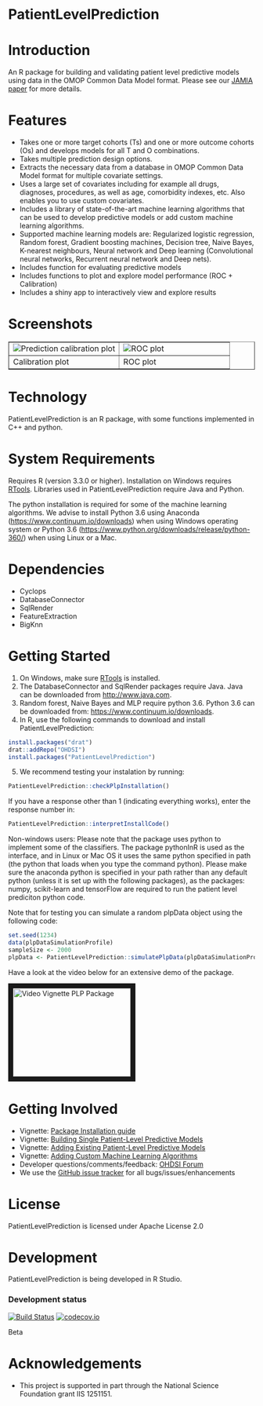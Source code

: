 PatientLevelPrediction
======================

Introduction
============
An R package for building and validating patient level predictive models using data in the OMOP Common Data Model format.  Please see our [JAMIA paper](https://academic.oup.com/jamia/article/25/8/969/4989437) for more details.

Features
========
- Takes one or more target cohorts (Ts) and one or more outcome cohorts (Os) and develops models for all T and O combinations.
- Takes multiple prediction design options.
- Extracts the necessary data from a database in OMOP Common Data Model format for multiple covariate settings.
- Uses a large set of covariates including for example all drugs, diagnoses, procedures, as well as age, comorbidity indexes, etc.  Also enables you to use custom covariates.
- Includes a library of state-of-the-art machine learning algorithms that can be used to develop predictive models or add custom machine learning algorithms.
- Supported machine learning models are: Regularized logistic regression, Random forest, Gradient boosting machines, Decision tree, Naive Bayes, K-nearest neighbours, Neural network and Deep learning (Convolutional neural networks, Recurrent neural network and Deep nets).
- Includes function for evaluating predictive models
- Includes functions to plot and explore model performance (ROC + Calibration)
- Includes a shiny app to interactively view and explore results


Screenshots
===========
<table border = "">
<tr valign="top">
<td width = 50%>
  <img src="https://github.com/OHDSI/PatientLevelPrediction/blob/master/vignettes/sparseCalibration.png" alt="Prediction calibration plot" title="Prediction calibration plot" />
</td>
<td width = 50%>
 <img src="https://github.com/OHDSI/PatientLevelPrediction/blob/master/vignettes/sparseROC.png" alt="ROC plot" title="ROC plot" />
</td>
</tr><tr>
<td>Calibration plot</td><td>ROC plot</td>
</tr>
</table>

Technology
==========
PatientLevelPrediction is an R package, with some functions implemented in C++ and python.

System Requirements
===================
Requires R (version 3.3.0 or higher). Installation on Windows requires [RTools](http://cran.r-project.org/bin/windows/Rtools/). Libraries used in PatientLevelPrediction require Java and Python.

The python installation is required for some of the machine learning algorithms. We advise to
install Python 3.6 using Anaconda (https://www.continuum.io/downloads) when using Windows operating system or Python 3.6 (https://www.python.org/downloads/release/python-360/)  when using Linux or a Mac. 

Dependencies
============
 * Cyclops
 * DatabaseConnector
 * SqlRender
 * FeatureExtraction
 * BigKnn

Getting Started
===============
1. On Windows, make sure [RTools](http://cran.r-project.org/bin/windows/Rtools/) is installed.
2. The DatabaseConnector and SqlRender packages require Java. Java can be downloaded from
<a href="http://www.java.com" target="_blank">http://www.java.com</a>.
3. Random forest, Naive Bayes and MLP require python 3.6.  Python 3.6 can be downloaded from: <a href="https://www.continuum.io/downloads" target="_blank">https://www.continuum.io/downloads</a>.
4. In R, use the following commands to download and install PatientLevelPrediction:

  ```r
  install.packages("drat")
  drat::addRepo("OHDSI")
  install.packages("PatientLevelPrediction")
  ```
5. We recommend testing your instalation by running:
  ```r
  PatientLevelPrediction::checkPlpInstallation()
  
  ```
  If you have a response other than 1 (indicating everything works), enter the response number in:
  ```r
  PatientLevelPrediction::interpretInstallCode()
  
  ```
Non-windows users: Please note that the package uses python to implement some of the classifiers.  The package pythonInR is used as the interface, and in Linux or Mac OS it uses the same python specified in path (the python that loads when you type the command python).  Please make sure the anaconda python is specified in your path rather than any default python (unless it is set up with the following packages), as the packages: numpy, scikit-learn and tensorFlow are required to run the patient level prediciton python code.  


Note that for testing you can simulate a random plpData object using the following code:

  ```r
  set.seed(1234)
  data(plpDataSimulationProfile)
  sampleSize <- 2000
  plpData <- PatientLevelPrediction::simulatePlpData(plpDataSimulationProfile, n = sampleSize)
  ```
  
Have a look at the video below for an extensive demo of the package.

<a href="http://www.youtube.com/watch?feature=player_embedded&v=BEukCbT8UoA
" target="_blank"><img src="http://img.youtube.com/vi/BEukCbT8UoA/0.jpg" 
alt="Video Vignette PLP Package" width="240" height="180" border="10" /></a>

Getting Involved
================
* Vignette: [Package Installation guide](https://github.com/OHDSI/PatientLevelPrediction/blob/master/inst/doc/InstallationGuide.pdf)
* Vignette: [Building Single Patient-Level Predictive Models](https://github.com/OHDSI/PatientLevelPrediction/blob/master/inst/doc/BuildingPredictiveModels.pdf)
* Vignette: [Adding Existing Patient-Level Predictive Models](https://github.com/OHDSI/PatientLevelPrediction/blob/master/inst/doc/AddingExistingModels.pdf)
* Vignette: [Adding Custom Machine Learning  Algorithms](https://github.com/OHDSI/PatientLevelPrediction/blob/master/inst/doc/CustomPredictionAlgorithms.pdf)
* Developer questions/comments/feedback: <a href="http://forumBuildingPredictiveModels.pdfs.ohdsi.org/c/developers">OHDSI Forum</a>
* We use the <a href="../../issues">GitHub issue tracker</a> for all bugs/issues/enhancements
 
License
=======
PatientLevelPrediction is licensed under Apache License 2.0

Development
===========
PatientLevelPrediction is being developed in R Studio.

### Development status
[![Build Status](https://travis-ci.org/OHDSI/PatientLevelPrediction.svg?branch=master)](https://travis-ci.org/OHDSI/PatientLevelPrediction)
[![codecov.io](https://codecov.io/github/OHDSI/PatientLevelPrediction/coverage.svg?branch=master)](https://codecov.io/github/OHDSI/PatientLevelPrediction?branch=master)

Beta

# Acknowledgements
- This project is supported in part through the National Science Foundation grant IIS 1251151.

